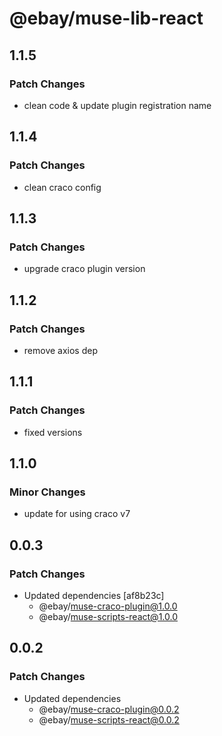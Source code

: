 # @ebay/muse-lib-react

## 1.1.5

### Patch Changes

- clean code & update plugin registration name

## 1.1.4

### Patch Changes

- clean craco config

## 1.1.3

### Patch Changes

- upgrade craco plugin version

## 1.1.2

### Patch Changes

- remove axios dep

## 1.1.1

### Patch Changes

- fixed versions

## 1.1.0

### Minor Changes

- update for using craco v7

## 0.0.3

### Patch Changes

- Updated dependencies [af8b23c]
  - @ebay/muse-craco-plugin@1.0.0
  - @ebay/muse-scripts-react@1.0.0

## 0.0.2

### Patch Changes

- Updated dependencies
  - @ebay/muse-craco-plugin@0.0.2
  - @ebay/muse-scripts-react@0.0.2
